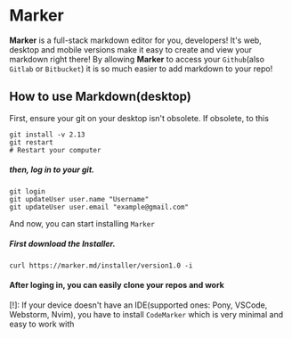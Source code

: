 # **Marker**
**Marker** is a full-stack markdown editor for you, developers!
It's web, desktop and mobile versions make it easy to create and view your markdown right there!
By allowing **Marker** to access your `Github`(also `Gitlab` or `Bitbucket`) it is so much easier to add markdown to your repo!

## How to use Markdown(desktop)
First, ensure your git on your desktop isn't obsolete. If obsolete, to this
```
git install -v 2.13
git restart
# Restart your computer
```  
##### then, log in to your git.
```
git login
git updateUser user.name "Username"
git updateUser user.email "example@gmail.com"
```
And now, you can start installing `Marker`
##### First download the Installer.
```
curl https://marker.md/installer/version1.0 -i
```
#### After loging in, you can easily clone your repos and work
[!]: If your device doesn't have an IDE(supported ones: Pony, VSCode, Webstorm, Nvim), you have to install `CodeMarker` which is very minimal and easy to work with